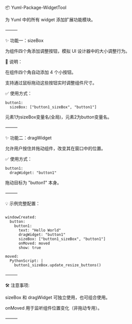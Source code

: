 📦 Yuml-Package-WidgetTool

为 Yuml 中的所有 widget 添加扩展功能模块。

⸻

✨ 功能一：sizeBox

为组件四个角添加调整按钮，模拟 UI 设计器中的大小调整行为。

🔧 说明：

在组件四个角自动添加 4 个小按钮。

支持通过鼠标拖动这些按钮实时调整组件尺寸。

✅ 使用方式：
```yuml
button1:
  sizeBox: ["button1_sizeBox", "button1"]
```

元素1为sizeBox变量名(全局)，元素2为button变量名。

⸻

✨ 功能二：dragWidget

允许用户按住并拖动组件，改变其在窗口中的位置。

✅ 使用方式：
```yuml
button1:
  dragWidget: "button1"
```
拖动目标为 "button1" 本身。

⸻

💡 示例完整配置：
```yuml

windowCreated:
  button:
    button1:
      text: "Hello World"
      dragWidget: "button1"
      sizeBox: ["button1_sizeBox", "button1"]
      onMoved: moved
      show: true

moved:
  PythonScript: |
    button1_sizeBox.update_resize_buttons()

```
⸻

🛠️ 注意事项:

sizeBox 和 dragWidget 可独立使用，也可组合使用。

onMoved 用于监听组件位置变化（非拖动专用）。

⸻
